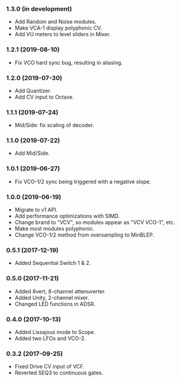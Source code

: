 ### 1.3.0 (in development)
- Add Random and Noise modules.
- Make VCA-1 display polyphonic CV.
- Add VU meters to level sliders in Mixer.

### 1.2.1 (2019-08-10)
- Fix VCO hard sync bug, resulting in aliasing.

### 1.2.0 (2019-07-30)
- Add Quantizer.
- Add CV input to Octave.

### 1.1.1 (2019-07-24)
- Mid/Side: fix scaling of decoder.

### 1.1.0 (2019-07-22)
- Add Mid/Side.

### 1.0.1 (2019-06-27)
- Fix VCO-1/2 sync being triggered with a negative slope.

### 1.0.0 (2019-06-19)
- Migrate to v1 API.
- Add performance optimizations with SIMD.
- Change brand to "VCV", so modules appear as "VCV VCO-1", etc.
- Make most modules polyphonic.
- Change VCO-1/2 method from oversampling to MinBLEP.

### 0.5.1 (2017-12-19)
- Added Sequential Switch 1 & 2.

### 0.5.0 (2017-11-21)
- Added 8vert, 8-channel attenuverter.
- Added Unity, 2-channel mixer.
- Changed LED functions in ADSR.

### 0.4.0 (2017-10-13)
- Added Lissajous mode to Scope.
- Added two LFOs and VCO-2.

### 0.3.2 (2017-09-25)
- Fixed Drive CV input of VCF.
- Reverted SEQ3 to continuous gates.
